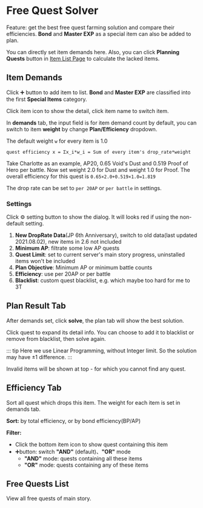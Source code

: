 # Free Quest Solver

Feature: get the best free quest farming solution and compare their efficiencies. **Bond** and **Master EXP** as a special item can also be added to plan.

You can directly set item demands here. Also, you can click **Planning Quests** button in [Item List Page](./items.md) to calculate the lacked items.

## Item Demands

Click :heavy_plus_sign: button to add item to list. **Bond** and **Master EXP** are classified into the first **Special Items** category.

Click item icon to show the detail, click item name to switch item.

In **demands** tab, the input field is for item demand count by default, you can switch to item **weight** by change **Plan/Efficiency** dropdown.

The default weight `w` for every item is 1.0

`quest efficiency x = Σx_i*w_i = Sum of every item's drop_rate*weight`

Take Charlotte as an example, AP20, 0.65 Void's Dust and 0.519 Proof of Hero per battle. 
Now set weight 2.0 for Dust and weight 1.0 for Proof. The overall efficiency for this quest is
`0.65×2.0+0.519×1.0=1.819`

The drop rate can be set to `per 20AP` or `per battle` in settings.

### Settings
Click :gear: setting button to show the dialog. It will looks red if using the non-default setting.

1. **New DropRate Data**(JP 6th Anniversary), switch to old data(last updated 2021.08.02), new items in 2.6 not included
2. **Minimum AP**: filtrate some low AP quests
3. **Quest Limit**: set to current server's main story progress, uninstalled items won't be included
4. **Plan Objective**: Minimum AP or minimum battle counts
5. **Efficiency**: use per 20AP or per battle
6. **Blacklist**: custom quest blacklist, e.g. which maybe too hard for me to 3T

## Plan Result Tab
After demands set, click **solve**, the plan tab will show the best solution.

Click quest to expand its detail info. You can choose to add it to blacklist or remove from blacklist, then solve again.

::: tip
Here we use Linear Programming, without Integer limit. So the solution may have ±1 difference.
:::

Invalid items will be shown at top - for which you cannot find any quest.

## Efficiency Tab
Sort all quest which drops this item. The weight for each item is set in demands tab.

**Sort:** by total efficiency, or by bond efficiency(BP/AP)

**Filter:** 
- Click the bottom item icon to show quest containing this item
- :heavy_plus_sign:button: switch **"AND"** (default)、**"OR"** mode
  - **"AND"** mode: quests containing all these items
  - **"OR"** mode: quests containing any of these items

## Free Quests List
View all free quests of main story.